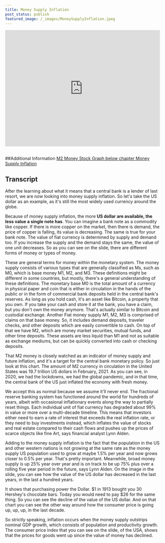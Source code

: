```yaml
---
title: Money Supply Inflation
post_status: publish
featured_image: /_images/MoneySupplyInflation.jpeg
---
```


<div style="padding:75% 0 0 0;position:relative;"><iframe src="https://player.vimeo.com/video/848448368?badge=0&amp;autopause=0&amp;player_id=0&amp;app_id=58479" frameborder="0" allow="autoplay; fullscreen; picture-in-picture" allowfullscreen style="position:absolute;top:0;left:0;width:100%;height:100%;" title="008 Money Supply Inflation"></iframe></div>

<div style="margin-bottom:30px;"></div>

##Additional Information
[M2 Money Stock Graph below chapter Money Supply Inflation ](https://anitaposch.com/inflation) 

## Transcript

After the learning about what it means that a central bank is a lender of last resort, we are now looking into money supply inflation. So let's take the US dollar as an example, as it's still the most widely used currency around the globe. 

Because of money supply inflation, the more **US dollar are available, the less value a single note has**. You can imagine a bank note as a commodity like copper. If there is more copper on the market, then there is demand, the price of copper is falling, its value is decreasing. The same is true for your bank note. The value of fiat currency is determined by supply and demand too. If you increase the supply and the demand stays the same, the value of one unit decreases. So as you can see on the slide, there are different forms of money or types of money. 

These are general terms for money within the monetary system. The money supply consists of various types that are generally classified as Ms, such as M0, which is base money M1, M2, and M3. These definitions might be different in some countries, but mostly, there's a general understanding of these definitions. The monetary base M0 is the total amount of a currency in physical paper and coin that is either in circulation in the hands of the public or in the form of commercial bank deposits held in the central bank's reserves. As long as you hold cash, it's an asset like Bitcoin, a property that you own. If you take your cash and store it at the bank, you have a claim, but you don't own the money anymore. That's actually similar to Bitcoin and custodial exchange. Another Fiat money supply M1, M2, M3 is comprised of claims on that base money. So, it includes demand deposits, traveler checks, and other deposits which are easily convertible to cash. On top of that we have M2, which are money market securities, mutual funds, and other time deposits. These assets are less liquid than M1 and not as suitable as exchange mediums, but can be quickly converted into cash or checking deposits.

That M2 money is closely watched as an indicator of money supply and future inflation, and it's a target for the central bank monetary policy. So just look at this chart. The amount of M2 currency in circulation in the United States was 19.7 trillion US dollars in February, 2021. As you can see, in 2020, we had the lockdowns, we had the global pandemic, and in that time, the central bank of the US just inflated the economy with fresh money. 

We accept this as normal because we assume it'll never end. The fractional reserve banking system has functioned around the world for hundreds of years, albeit with occasional inflationary events along the way to partially reset things. Each individual unit of fiat currency has degraded about 99% in value or more over a multi-decade timeline. This means that investors either need to earn a rate of interest that exceeds the real inflation rate, or they need to buy investments instead, which inflates the value of stocks and real estate compared to their cash flows and pushes up the prices of scarce objects like fine Art, says financial analyst Lynn Alden. 

Adding to the money supply inflation is the fact that the population in the US and other western nations is not growing at the same rate as the money supply US population used to grow at maybe 1.5% per year and now grows closer to 0.5% per year. That's pretty important. Meanwhile, broad money supply is up 25% year over year and is on track to be up 75% plus over a rolling five year period in the future, says Lynn Alden. On the image in the slide, you can see how the value of the US dollar has decreased in the last years, in the last a hundred years. 

It shows that purchasing power the Dollar. $1 in 1913 bought you 30 Hershey's chocolate bars. Today you would need to pay $26 for the same thing. So you can see the decline of the value of the US dollar. And on that chart you can see the other way around how the consumer price is going up, up, up, in the last decade.

So strictly speaking, inflation occurs when the money supply outstrips nominal GDP growth, which consists of population and productivity growth. The consumer price index that you can see on the slide, of the USA, shows that the prices for goods went up since the value of money has declined.
